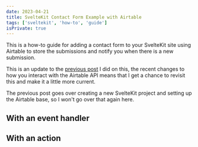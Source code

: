 ```yaml
---
date: 2023-04-21
title: SvelteKit Contact Form Example with Airtable
tags: ['sveltekit', 'how-to', 'guide']
isPrivate: true
---
```


This is a how-to guide for adding a contact form to your SvelteKit
site using Airtable to store the submissions and notify you when there
is a new submission.

This is an update to the [previous post] I did on this, the recent
changes to how you interact with the Airtable API means that I get a
chance to revisit this and make it a little more current.

The previous post goes over creating a new SvelteKit project and
setting up the Airtable base, so I won't go over that again here.

## With an event handler

## With an action

<!-- Links -->

[previous post]:
  https://scottspence.com/posts/make-a-contact-form-with-sveltekit-and-airtable
